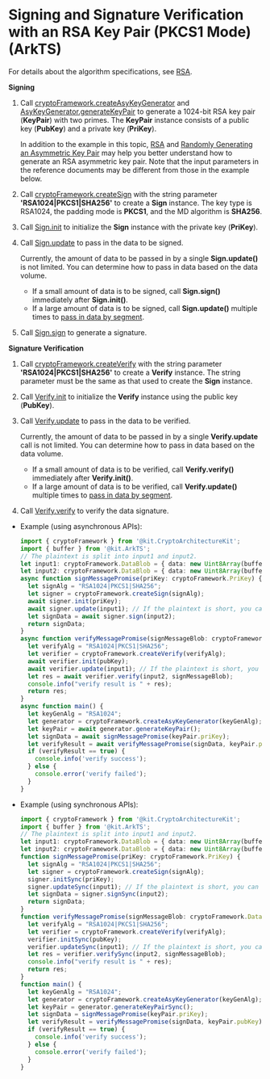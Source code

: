 # Signing and Signature Verification with an RSA Key Pair (PKCS1 Mode) (ArkTS)


For details about the algorithm specifications, see [RSA](crypto-sign-sig-verify-overview.md#rsa).


**Signing**


1. Call [cryptoFramework.createAsyKeyGenerator](../../reference/apis-crypto-architecture-kit/js-apis-cryptoFramework.md#cryptoframeworkcreateasykeygenerator) and [AsyKeyGenerator.generateKeyPair](../../reference/apis-crypto-architecture-kit/js-apis-cryptoFramework.md#generatekeypair-1) to generate a 1024-bit RSA key pair (**KeyPair**) with two primes. The **KeyPair** instance consists of a public key (**PubKey**) and a private key (**PriKey**).
   
   In addition to the example in this topic, [RSA](crypto-asym-key-generation-conversion-spec.md#rsa) and [Randomly Generating an Asymmetric Key Pair](crypto-generate-asym-key-pair-randomly.md) may help you better understand how to generate an RSA asymmetric key pair. Note that the input parameters in the reference documents may be different from those in the example below.

2. Call [cryptoFramework.createSign](../../reference/apis-crypto-architecture-kit/js-apis-cryptoFramework.md#cryptoframeworkcreatesign) with the string parameter **'RSA1024|PKCS1|SHA256'** to create a **Sign** instance. The key type is RSA1024, the padding mode is **PKCS1**, and the MD algorithm is **SHA256**.

3. Call [Sign.init](../../reference/apis-crypto-architecture-kit/js-apis-cryptoFramework.md#init-3) to initialize the **Sign** instance with the private key (**PriKey**).

4. Call [Sign.update](../../reference/apis-crypto-architecture-kit/js-apis-cryptoFramework.md#update-3) to pass in the data to be signed.
   
   Currently, the amount of data to be passed in by a single **Sign.update()** is not limited. You can determine how to pass in data based on the data volume.

   - If a small amount of data is to be signed, call **Sign.sign()** immediately after **Sign.init()**.
   - If a large amount of data is to be signed, call **Sign.update()** multiple times to [pass in data by segment](crypto-rsa-sign-sig-verify-pkcs1-by-segment.md).

5. Call [Sign.sign](../../reference/apis-crypto-architecture-kit/js-apis-cryptoFramework.md#sign-1) to generate a signature.


**Signature Verification**


1. Call [cryptoFramework.createVerify](../../reference/apis-crypto-architecture-kit/js-apis-cryptoFramework.md#cryptoframeworkcreateverify) with the string parameter **'RSA1024|PKCS1|SHA256'** to create a **Verify** instance. The string parameter must be the same as that used to create the **Sign** instance.

2. Call [Verify.init](../../reference/apis-crypto-architecture-kit/js-apis-cryptoFramework.md#init-5) to initialize the **Verify** instance using the public key (**PubKey**).

3. Call [Verify.update](../../reference/apis-crypto-architecture-kit/js-apis-cryptoFramework.md#update-5) to pass in the data to be verified.
   
   Currently, the amount of data to be passed in by a single **Verify.update** call is not limited. You can determine how to pass in data based on the data volume.
   
   - If a small amount of data is to be verified, call **Verify.verify()** immediately after **Verify.init()**.
   - If a large amount of data is to be verified, call **Verify.update()** multiple times to [pass in data by segment](crypto-rsa-sign-sig-verify-pkcs1-by-segment.md).

4. Call [Verify.verify](../../reference/apis-crypto-architecture-kit/js-apis-cryptoFramework.md#verify-1) to verify the data signature.


- Example (using asynchronous APIs):

  ```ts
  import { cryptoFramework } from '@kit.CryptoArchitectureKit';
  import { buffer } from '@kit.ArkTS';
  // The plaintext is split into input1 and input2.
  let input1: cryptoFramework.DataBlob = { data: new Uint8Array(buffer.from("This is Sign test plan1", 'utf-8').buffer) };
  let input2: cryptoFramework.DataBlob = { data: new Uint8Array(buffer.from("This is Sign test plan2", 'utf-8').buffer) };
  async function signMessagePromise(priKey: cryptoFramework.PriKey) {
    let signAlg = "RSA1024|PKCS1|SHA256";
    let signer = cryptoFramework.createSign(signAlg);
    await signer.init(priKey);
    await signer.update(input1); // If the plaintext is short, you can use sign() to pass in the full data at a time.
    let signData = await signer.sign(input2);
    return signData;
  }
  async function verifyMessagePromise(signMessageBlob: cryptoFramework.DataBlob, pubKey: cryptoFramework.PubKey) {
    let verifyAlg = "RSA1024|PKCS1|SHA256";
    let verifier = cryptoFramework.createVerify(verifyAlg);
    await verifier.init(pubKey);
    await verifier.update(input1); // If the plaintext is short, you can use verify() to pass in the full data at a time.
    let res = await verifier.verify(input2, signMessageBlob);
    console.info("verify result is " + res);
    return res;
  }
  async function main() {
    let keyGenAlg = "RSA1024";
    let generator = cryptoFramework.createAsyKeyGenerator(keyGenAlg);
    let keyPair = await generator.generateKeyPair();
    let signData = await signMessagePromise(keyPair.priKey);
    let verifyResult = await verifyMessagePromise(signData, keyPair.pubKey);
    if (verifyResult == true) {
      console.info('verify success');
    } else {
      console.error('verify failed');
    }
  }
  ```

- Example (using synchronous APIs):

  ```ts
  import { cryptoFramework } from '@kit.CryptoArchitectureKit';
  import { buffer } from '@kit.ArkTS';
  // The plaintext is split into input1 and input2.
  let input1: cryptoFramework.DataBlob = { data: new Uint8Array(buffer.from("This is Sign test plan1", 'utf-8').buffer) };
  let input2: cryptoFramework.DataBlob = { data: new Uint8Array(buffer.from("This is Sign test plan2", 'utf-8').buffer) };
  function signMessagePromise(priKey: cryptoFramework.PriKey) {
    let signAlg = "RSA1024|PKCS1|SHA256";
    let signer = cryptoFramework.createSign(signAlg);
    signer.initSync(priKey);
    signer.updateSync(input1); // If the plaintext is short, you can use sign() to pass in the full data at a time.
    let signData = signer.signSync(input2);
    return signData;
  }
  function verifyMessagePromise(signMessageBlob: cryptoFramework.DataBlob, pubKey: cryptoFramework.PubKey) {
    let verifyAlg = "RSA1024|PKCS1|SHA256";
    let verifier = cryptoFramework.createVerify(verifyAlg);
    verifier.initSync(pubKey);
    verifier.updateSync(input1); // If the plaintext is short, you can use verify() to pass in the full data at a time.
    let res = verifier.verifySync(input2, signMessageBlob);
    console.info("verify result is " + res);
    return res;
  }
  function main() {
    let keyGenAlg = "RSA1024";
    let generator = cryptoFramework.createAsyKeyGenerator(keyGenAlg);
    let keyPair = generator.generateKeyPairSync();
    let signData = signMessagePromise(keyPair.priKey);
    let verifyResult = verifyMessagePromise(signData, keyPair.pubKey);
    if (verifyResult == true) {
      console.info('verify success');
    } else {
      console.error('verify failed');
    }
  }
  ```
